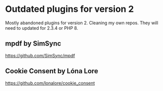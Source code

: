 # Outdated plugins for version 2

Mostly abandoned plugins for version 2. Cleaning my own repos.  They will need to updated for 2.3.4 or PHP 8.


## mpdf by SimSync
https://github.com/SimSync/mpdf

## Cookie Consent by Lóna Lore
https://github.com/lonalore/cookie_consent


